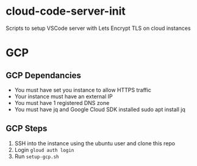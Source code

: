 # cloud-code-server-init
Scripts to setup VSCode server with Lets Encrypt TLS on cloud instances

# GCP
## GCP Dependancies
- You must have set you instance to allow HTTPS traffic
- Your instance must have an external IP
- You must have 1 registered DNS zone
- You must have jq and Google Cloud SDK installed
    sudo apt install jq 

## GCP Steps
1. SSH into the instance using the ubuntu user and clone this repo
2. Login `gloud auth login`
2. Run `setup-gcp.sh`